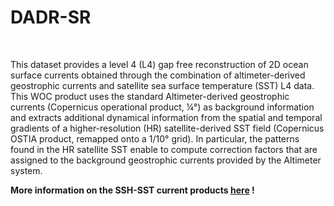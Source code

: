 # DADR-SR

<br>

This dataset provides a level 4 (L4) gap free reconstruction of 2D ocean surface currents obtained through the combination of altimeter-derived geostrophic currents and satellite sea surface temperature (SST) L4 data. This WOC product uses the standard Altimeter-derived geostrophic currents (Copernicus operational product, ¼°) as background information and extracts additional dynamical information from the spatial and temporal gradients of a higher-resolution (HR) satellite-derived SST field (Copernicus OSTIA product, remapped onto a 1/10° grid). In particular, the patterns found in the HR satellite SST enable to compute correction factors that are assigned to the background geostrophic currents provided by the Altimeter system.
 
**More information on the SSH-SST current products [here](https://www.worldoceancirculation.org/Products#/metadata/e84fe404-1ed3-4e6f-9b72-f75cd8eb7f7d) !**
 

<br>  
 
  